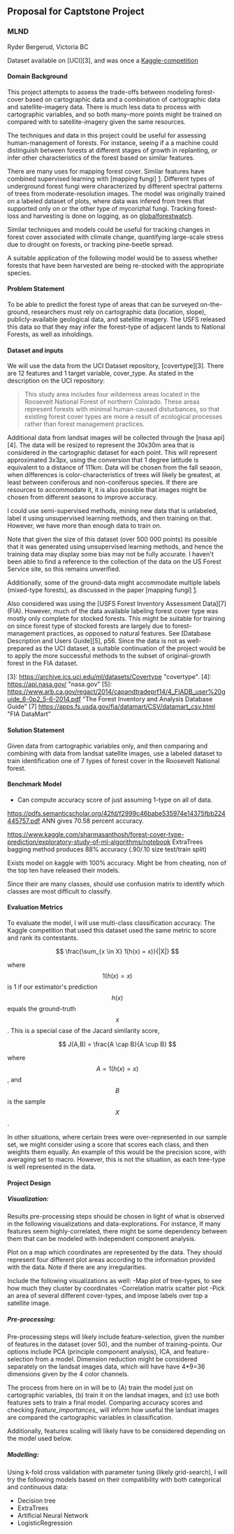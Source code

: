 ## Proposal for Captstone Project
### MLND
Ryder Bergerud, Victoria BC

Dataset available on [UCI][3], and was once a [Kaggle-competition][8]
#### Domain Background
This project attempts to assess the trade-offs between modeling forest-cover based on cartographic data and a combination of cartographic data and satellite-imagery data.  There is much less data to process with cartographic variables, and so both many-more points might be trained on compared with to satellite-imagery given the same resources.

The techniques and data in this project could be useful for assessing human-management of forests.  For instance, seeing if a a machine could distinguish between forests at different stages of growth in replanting, or infer other characteristics of the forest based on similar features.

There are many uses for mapping forest cover.  Similar features have combined supervised learning with [mapping fungi] [1].  Different types of underground forest fungi were characterized by different spectral patterns of trees from moderate-resolution images.  The model was originally trained on a labeled dataset of plots, where data was infered from trees that supported only on or the other type of mycorizhal fungi.  Tracking forest-loss and harvesting is done on logging, as on [globalforestwatch][2].

<!-- http://www.sciencedirect.com/science/article/pii/S0304380005005740?np=y&npKey=d2f9a6b25bcf8da91640b59900f15908da6da2143e7a1b9e9d64ff43881f6f2a -->
Similar techniques and models could be useful for tracking changes in forest cover associated with climate change, quantifying large-scale stress due to drought on forests, or tracking pine-beetle spread.

A suitable application of the following model would be to assess whether forests that have been harvested are being re-stocked with the appropriate species.

[1]: https://www.nasa.gov/feature/jpl/nasa-satellite-images-uncover-underground-forest-fungi  "NASA Satellite Images Uncover Underground Forest Fungi"
[2]: globalforestwatch.org
[8]: https://www.kaggle.com/c/forest-cover-type-prediction "kaggle"

#### Problem Statement
To be able to predict the forest type of areas that can be surveyed on-the-ground, researchers must rely on cartographic data (location, slope), publicly-available geological data, and satellite imagery.  The USFS released this data so that they may infer the forest-type of adjacent lands to National Forests, as well as inholdings.

#### Dataset and inputs
We will use the data from the UCI Dataset repository, [covertype][3].  There are 12 features and 1 target variable, cover_type.   As stated in the description on the UCI repository:

>This study area includes four wilderness areas located in the
Roosevelt National Forest of northern Colorado.  These areas
represent forests with minimal human-caused disturbances,
so that existing forest cover types are more a result of
ecological processes rather than forest management practices.

Additional data from landsat images will be collected through the [nasa api][4].  The data will be resized to represent the 30x30m area that is considered in the cartographic dataset for each point.  This will represent approximated 3x3px, using the conversion that 1 degree latitude is equivalent  to a distance of 111km.  Data will be chosen from the fall season, when differences is color-characteristics of trees will likely be greatest, at least between coniferous and non-coniferous species.  If there are resources to accommodate it, it is also possible that images might be chosen from different seasons to improve accuracy.

I could use semi-supervised methods, mining new data that is unlabeled, label it using unsupervised learning methods, and then training on that.  However, we have more than enough data to train on.

Note that given the size of this dataset (over 500 000 points) its possible that it was generated using unsupervised learning methods, and hence the training data may display some bias may not be fully accurate.  I haven't been able to find a reference to the collection of the data on the US Forest Service site, so this remains unverified.

Additionally, some of the ground-data might accommodate multiple labels (mixed-type forests), as discussed in  the paper [mapping fungi] [1].

Also considered was using the [USFS Forest Inventory Assessment Data][7] (FIA).  However, much of the data available labeling forest cover type was mostly only complete for stocked forests.  This might be suitable for training on since forest type of stocked forests are largely due to forest-management practices, as opposed to natural features.   See [Database Description and Users Guide][5], p56.  Since the data is not as well-prepared as the UCI dataset, a suitable continuation of the project would be to apply the more successful methods to the subset of original-growth forest in the FIA dataset.

<!--
Since National Core Field Guide, Version 2.0, 2004
The crew determined the
estimated forest type by either recording the previous forest type on
remeasured plots or, on all other plots, the most appropriate forest type to the
condition based on the seedlings present or the forest type of the adjacent
forest stands -->

<!-- -Add data from Nasa landsat-8.
  - Sample image is 134kb.  Could compress and transform on download.
  - http://www.csgnetwork.com/degreelenllavcalc.html
  - 1 degree latitude at 39 degrees (roosevelt forest is here) 111015.45481323975 metres, same for 1 degree longitude generally
  - Each image represents 0.025 degrees, so 0.025*111 = 2.775 km.
  - To represent an image 0.03m in length, we would take about 1/100th the scale, so 0.00025 of a degree.  This corresponds to a 3x3px segment of the 291x291px image.  Color this means 4*(3*3)= 36 dimensions.
  - Otherwise, data will be 130*150000/1000 = 19 GB
  - https://api.nasa.gov/api.html#earth
-Data is a mix of continuous data such as Elevation, aspect, slope, distance to water-features, and hillshade, along with categorical variables Wilderness area-designation, soil-type.
-Output is one of seven cover-types. -->

[3]: https://archive.ics.uci.edu/ml/datasets/Covertype "covertype".
[4]: https://api.nasa.gov/ "nasa.gov"
[5]: https://www.arb.ca.gov/regact/2014/capandtradeprf14/4_FIADB_user%20guide_6-0p2_5-6-2014.pdf "The Forest Inventory and Analysis Database Guide"
[7] https://apps.fs.usda.gov/fia/datamart/CSV/datamart_csv.html "FIA DataMart"
#### Solution Statement
Given data from cartographic variables only, and then comparing and combining with data from landsat satellite images, use a labeled dataset to train identification one of 7 types of forest cover in the Roosevelt National forest.


#### Benchmark Model
- Can compute accuracy score of just assuming 1-type on all of data.

https://pdfs.semanticscholar.org/42fd/f2999c46babe535974e14375fbb224445757.pdf
ANN gives 70.58 percent accuracy.

https://www.kaggle.com/sharmasanthosh/forest-cover-type-prediction/exploratory-study-of-ml-algorithms/notebook
ExtraTrees bagging method produces 88% accuracy (.90/.10 size test/train split)

Exists model on kaggle with 100% accuracy.  Might be from cheating, non of the top ten have released their models.

Since their are many classes, should use confusion matrix to identify which classes are most difficult to classify.


#### Evaluation Metrics
To evaluate the model, I will use multi-class classification accuracy.  The  Kaggle competition that used this dataset used the same metric to score and rank its contestants.  

$$ \frac{\sum_{x \in X} 1(h(x) = x)}{|X|} $$

where $$1(h(x) = x)$$ is 1 if our estimator's prediction $$h(x)$$ equals the ground-truth $$x$$.  This is a special case of the Jacard similarity score,

$$ J(A,B) = \frac{A \cap B}{A \cup B} $$

where $$A = 1(h(x) = x)$$, and $$B$$ is the sample $$X$$.

In other situations, where certain trees were over-represented in our sample set, we might consider using a score that scores each class, and then weights them equally.  An example of this would be the precision score, with averaging set to macro.  However, this is not the situation, as each tree-type is well represented in the data.

#### Project Design

##### Visualization:
Results pre-processing steps should be chosen in light of what is observed in the following visualizations and data-explorations.  For instance, If many features seem highly-correlated, there might be some dependency between them that can be modeled with independent component analysis.

Plot on a map which coordinates are represented by the data.  They should represent four different plot areas according to the information provided with the data.  Note if there are any irregularities.

Include the following visualizations as well:
-Map plot of tree-types, to see how much they cluster by coordinates
-Correlation matrix scatter plot
-Pick an area of several different cover-types, and impose labels over top a satellite image.

##### Pre-processing:
Pre-processing steps will likely include feature-selection, given the number of features in the dataset (over 50), and the number of training-points.  Our options include PCA (principle component analysis), ICA, and feature-selection from a model.  Dimension reduction might be considered separately on the landsat images data, which will have have 4*9=36 dimensions given by the 4 color channels.  

The process from here on in will be to (A) train the model just on cartographic variables, (b) train it on the landsat images, and (c) use both features sets to train a final model.  Comparing accuracy scores and checking *feature_importances_* will inform how useful the landsat images are compared the cartographic variables in classification.

Additionally, features scaling will likely have to be considered depending on the model used below.  

##### Modelling:
Using k-fold cross validation with parameter tuning (likely grid-search), I will try the following models based on their compatibility with both categorical and continuous data:
 - Decision tree
 - ExtraTrees
 - Artificial Neural Network
 - LogisticRegression


<!-- Converted to html via https://upmath.me/ -->
